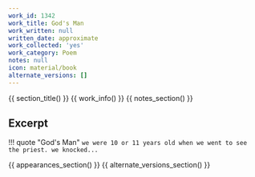 ```yaml
---
work_id: 1342
work_title: God's Man
work_written: null
written_date: approximate
work_collected: 'yes'
work_category: Poem
notes: null
icon: material/book
alternate_versions: []
---
```


{{ section_title() }}
{{ work_info() }}
{{ notes_section() }}
## Excerpt
!!! quote "God's Man"
    ```
    we were 10 or 11 years old
    when we went to see the
    priest.
    we knocked...
    ```

{{ appearances_section() }}
{{ alternate_versions_section() }}